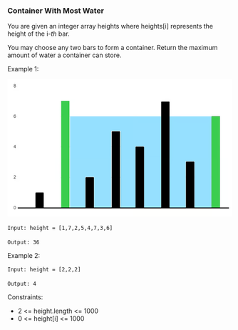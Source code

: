 ### Container With Most Water
You are given an integer array heights where heights[i] represents the height of the i-_th_ bar.

You may choose any two bars to form a container. Return the maximum amount of water a container can store.

Example 1:

![img.png](img.png)
```
Input: height = [1,7,2,5,4,7,3,6]

Output: 36
```
Example 2:
```
Input: height = [2,2,2]

Output: 4
```

Constraints:
- 2 <= height.length <= 1000
- 0 <= height[i] <= 1000
